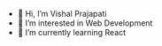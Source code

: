 - 👋 Hi, I’m Vishal Prajapati
- 👀 I’m interested in Web Development
- 🌱 I’m currently learning React


<!---
vishal435467/vishal435467 is a ✨ special ✨ repository because its `README.md` (this file) appears on your GitHub profile.
You can click the Preview link to take a look at your changes.
--->
